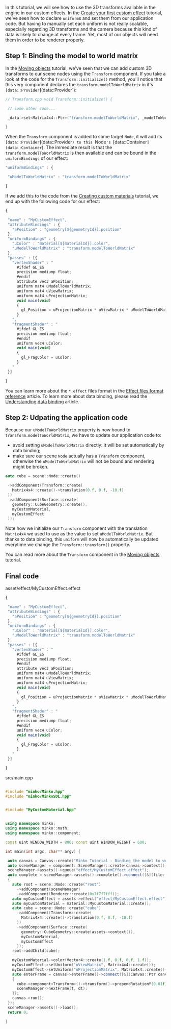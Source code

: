 In this tutorial, we will see how to use the 3D transforms available in the engine in our custom effects. In the [Create your first custom effect](Create_your_first_custom_effect.md) tutorial, we've seen how to declare `uniform`s and set them from our application code. But having to manually set each uniform is not really scalable, especially regarding 3D transforms and the camera because this kind of data is likely to change at every frame. Yet, most of our objects will need them in order to be renderer properly.

Step 1: Binding the model to world matrix
-----------------------------------------

In the [Moving objects](Moving_objects.md) tutorial, we've seen that we can add custom 3D transforms to our scene nodes using the `Transform` component. If you take a look at the code for the `Transform::initialize()` method, you'll notice that this very component declares the `transform.modelToWorldMatrix` in it's `[data::Provider`](data::Provider`):


```cpp
// Transform.cpp void Transform::initialize() {

 // some other code...

 _data->set<Matrix4x4::Ptr>("transform.modelToWorldMatrix", _modelToWorld);

} 
```


When the `Transform` component is added to some target `Node`, it will add its `[data::Provider`](data::Provider`) to this `Node`'s `[data::Container`](data::Container`). The immediate result is that the `transform.modelToWorldMatrix` is then available and can be bound in the `uniformBindings` of our effect:


```javascript
"uniformBindings" : {

 "uModelToWorldMatrix" : "transform.modelToWorldMatrix"

} 
```


If we add this to the code from the [Creating custom materials](Creating_custom_materials.md) tutorial, we end up with the following code for our effect:


```javascript
{

 "name" : "MyCustomEffect",
 "attributeBindings" : {
   "aPosition" : "geometry[${geometryId}].position"
 },
 "uniformBindings" : {
   "uColor" : "material[${materialId}].color",
   "uModelToWorldMatrix" : "transform.modelToWorldMatrix"
 },
 "passes" : [{
   "vertexShader" : "
     #ifdef GL_ES
     precision mediump float;
     #endif
     attribute vec3 aPosition;
     uniform mat4 uModelToWorldMatrix;
     uniform mat4 uViewMatrix;
     uniform mat4 uProjectionMatrix;
     void main(void)
     {
       gl_Position = uProjectionMatrix * uViewMatrix * uModelToWorldMatrix * vec4(aPosition, 1.0);
     }
   ",
   "fragmentShader" : "
     #ifdef GL_ES
     precision mediump float;
     #endif
     uniform vec4 uColor;
     void main(void)
     {
       gl_FragColor = uColor;
     }
   "
 }]

} 
```


You can learn more about the `*.effect` files format in the [Effect files format reference](Effect_files_format_reference.md) article. To learn more about data binding, please read the [Understanding data binding](Understanding_data_binding.md) article.

Step 2: Udpating the application code
-------------------------------------

Because our `uModelToWorldMatrix` property is now bound to `transform.modelToWorldMatrix`, we have to update our application code to:

-   avoid setting `uModelToWorldMatrix` directly: it will be set automatically by data binding;
-   make sure our scene `Node` actually has a `Transform` component, otherwise the `uModelToWorldMatrix` will not be bound and rendering might be broken.


```cpp
auto cube = scene::Node::create()

 ->addComponent(Transform::create(
   Matrix4x4::create()->translation(0.f, 0.f, -10.f)
 ))
 ->addComponent(Surface::create(
   geometry::CubeGeometry::create(),
   myCustomMaterial,
   myCustomEffect
 ));


```


Note how we initialize our `Transform` component with the translation `Matrix4x4` we used to use as the value to set `uModelToWorldMatrix`. But thanks to data binding, this `uniform` will now be automatically be updated everytime we change the `Transform::transform()` property.

You can read more about the `Transform` component in the [Moving objects](Moving_objects.md) tutorial.

Final code
----------

asset/effect/MyCustomEffect.effect 
```javascript
{

 "name" : "MyCustomEffect",
 "attributeBindings" : {
   "aPosition" : "geometry[${geometryId}].position"
 },
 "uniformBindings" : {
   "uColor" : "material[${materialId}].color",
   "uModelToWorldMatrix" : "transform.modelToWorldMatrix"
 },
 "passes" : [{
   "vertexShader" : "
     #ifdef GL_ES
     precision mediump float;
     #endif
     attribute vec3 aPosition;
     uniform mat4 uModelToWorldMatrix;
     uniform mat4 uViewMatrix;
     uniform mat4 uProjectionMatrix;
     void main(void)
     {
       gl_Position = uProjectionMatrix * uViewMatrix * uModelToWorldMatrix * vec4(aPosition, 1.0);
     }
   ",
   "fragmentShader" : "
     #ifdef GL_ES
     precision mediump float;
     #endif
     uniform vec4 uColor;
     void main(void)
     {
       gl_FragColor = uColor;
     }
   "
 }]

} 
```


src/main.cpp 
```cpp

#include "minko/Minko.hpp" 
#include "minko/MinkoSDL.hpp"


#include "MyCustomMaterial.hpp"


using namespace minko; 
using namespace minko::math; 
using namespace minko::component;

const uint WINDOW_WIDTH = 800; const uint WINDOW_HEIGHT = 600;

int main(int argc, char** argv) {

 auto canvas = Canvas::create("Minko Tutorial - Binding the model to world transform", WINDOW_WIDTH, WINDOW_HEIGHT);
 auto sceneManager = component::SceneManager::create(canvas->context());
 sceneManager->assets()->queue("effect/MyCustomEffect.effect");
 auto complete = sceneManager->assets()->complete()->connect([&](file::AssetLibrary::Ptr assets)
 {
   auto root = scene::Node::create("root")
     ->addComponent(sceneManager)
     ->addComponent(Renderer::create(0x7f7f7fff));
   auto myCustomEffect = assets->effect("effect/MyCustomEffect.effect");
   auto myCustomMaterial = material::MyCustomMaterial::create();
   auto cube = scene::Node::create("cube")
     ->addComponent(Transform::create(
       Matrix4x4::create()->translation(0.f, 0.f, -10.f)
     ))
     ->addComponent(Surface::create(
       geometry::CubeGeometry::create(assets->context()),
       myCustomMaterial,
       myCustomEffect
     ));
   root->addChild(cube);

   myCustomMaterial->color(Vector4::create(1.f, 0.f, 0.f, 1.f));
   myCustomEffect->setUniform("uViewMatrix", Matrix4x4::create());
   myCustomEffect->setUniform("uProjectionMatrix", Matrix4x4::create()->perspective((float)PI * 0.25f, (float)WINDOW_WIDTH / (float)WINDOW_HEIGHT, .1f, 1000.f));
   auto enterFrame = canvas->enterFrame()->connect([&](Canvas::Ptr canvas, float t, float dt)
   {
     cube->component<Transform>()->transform()->prependRotationY(0.01f);
     sceneManager->nextFrame(t, dt);
   });
   canvas->run();
 });
 sceneManager->assets()->load();
 return 0;

} 
```


